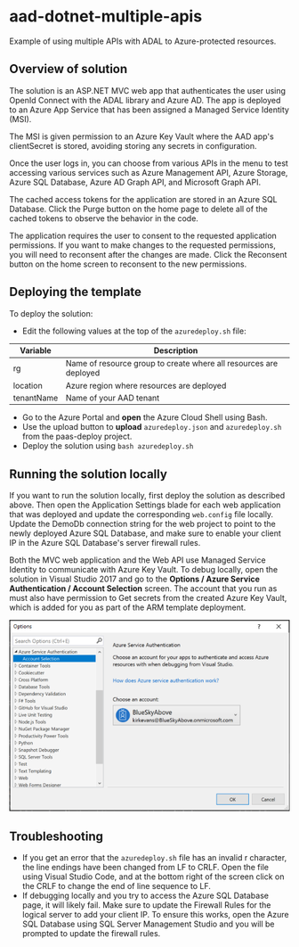 # aad-dotnet-multiple-apis

Example of using multiple APIs with ADAL to Azure-protected resources.

## Overview of solution

The solution is an ASP.NET MVC web app that authenticates the user using OpenId Connect with the ADAL library and Azure AD. The app is deployed to an Azure App Service that has been assigned a Managed Service Identity (MSI).

The MSI is given permission to an Azure Key Vault where the AAD app's clientSecret is stored, avoiding storing any secrets in configuration. 

Once the user logs in, you can choose from various APIs in the menu to test accessing various services such as Azure Management API, Azure Storage, Azure SQL Database, Azure AD Graph API, and Microsoft Graph API.

The cached access tokens for the application are stored in an Azure SQL Database. Click the Purge button on the home page to delete all of the cached tokens to observe the behavior in the code.

The application requires the user to consent to the requested application permissions. If you want to make changes to the requested permissions, you will need to reconsent after the changes are made. Click the Reconsent button on the home screen to reconsent to the new permissions.

## Deploying the template

To deploy the solution:

- Edit the following values at the top of the `azuredeploy.sh` file:

Variable | Description
-------- | -----------
rg | Name of resource group to create where all resources are deployed
location | Azure region where resources are deployed
tenantName | Name of your AAD tenant

- Go to the Azure Portal and **open** the Azure Cloud Shell using Bash.
- Use the upload button to **upload** `azuredeploy.json` and `azuredeploy.sh` from the paas-deploy project.
- Deploy the solution using `bash azuredeploy.sh`

## Running the solution locally

If you want to run the solution locally, first deploy the solution as described above. Then open the Application Settings blade for each web application that was deployed and update the corresponding `web.config` file locally. Update the DemoDb connection string for the web project to point to the newly deployed Azure SQL Database, and make sure to enable your client IP in the Azure SQL Database's server firewall rules.

Both the MVC web application and the Web API use Managed Service Identity to communicate with Azure Key Vault. To debug locally, open the solution in Visual Studio 2017 and go to the **Options / Azure Service Authentication / Account Selection** screen. The account that you run as must also have permission to Get secrets from the created Azure Key Vault, which is added for you as part of the ARM template deployment.

![Azure Service Authentication Account Selection screen in Visual Studio 2017](images/azure-service-authentication.png)

## Troubleshooting

- If you get an error that the `azuredeploy.sh` file has an invalid r character, the line endings have been changed from LF to CRLF. Open the file using Visual Studio Code, and at the bottom right of the screen click on the CRLF to change the end of line sequence to LF.
- If debugging locally and you try to access the Azure SQL Database page, it will likely fail. Make sure to update the Firewall Rules for the logical server to add your client IP. To ensure this works, open the Azure SQL Database using SQL Server Management Studio and you will be prompted to update the firewall rules.